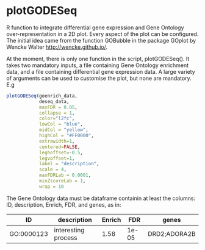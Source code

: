 # plotGODESeq
R function to integrate differential gene expression and Gene Ontology over-representation in a 2D plot. Every aspect of the plot can be configured. The initial idea came from the function GOBubble in the package GOplot by Wencke Walter <http://wencke.github.io/>.

At the moment, there is only one function in the script, plotGODESeq(). It takes two mandatory inputs, a file containing Gene Ontology enrichment data, and a file containing differential gene expression data. A large variety of arguments can be used to customise the plot, but none are mandatory. E.g

```R
plotGODESeq(goenrich_data, 
            deseq_data, 
            maxFDR = 0.05, 
            collapse = 1, 
            color="l2fc", 
            lowCol = "blue",
            midCol = "yellow",
            highCol = "#FF0000",
            extrawidth=1,
            centered=FALSE,
            leghoffset=-0.5,
            legvoffset=1,
            label = "description",
            scale = 4,
            maxFDRLab = 0.0001,
            minZscoreLab = 1,
            wrap = 10
```

The Gene Ontology data must be dataframe containin at least the columns: ID, description, Enrich, FDR, and genes, as in:

| ID        | description | Enrich | FDR | genes |
| --------- | ------------- | ----- | --- | --- |
| GO:0000123| interesting process | 1.58 | 1e-05 | DRD2;ADORA2B | 


